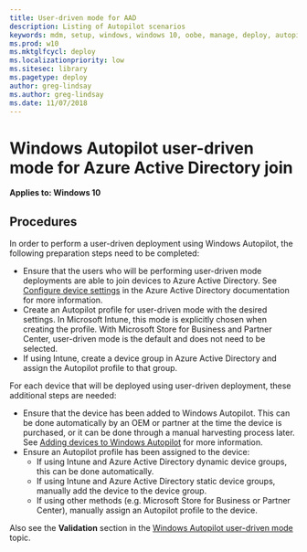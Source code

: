 ```yaml
---
title: User-driven mode for AAD
description: Listing of Autopilot scenarios
keywords: mdm, setup, windows, windows 10, oobe, manage, deploy, autopilot, ztd, zero-touch, partner, msfb, intune
ms.prod: w10
ms.mktglfcycl: deploy
ms.localizationpriority: low
ms.sitesec: library
ms.pagetype: deploy
author: greg-lindsay
ms.author: greg-lindsay
ms.date: 11/07/2018
---
```


# Windows Autopilot user-driven mode for Azure Active Directory join

**Applies to: Windows 10**

## Procedures

In order to perform a user-driven deployment using Windows Autopilot, the following preparation steps need to be completed:

-   Ensure that the users who will be performing user-driven mode deployments are able to join devices to Azure Active Directory.  See [Configure device settings](https://docs.microsoft.com/azure/active-directory/device-management-azure-portal#configure-device-settings) in the Azure Active Directory documentation for more information.
-   Create an Autopilot profile for user-driven mode with the desired settings.  In Microsoft Intune, this mode is explicitly chosen when creating the profile. With Microsoft Store for Business and Partner Center, user-driven mode is the default and does not need to be selected.
-   If using Intune, create a device group in Azure Active Directory and assign the Autopilot profile to that group.

For each device that will be deployed using user-driven deployment, these additional steps are needed:

-   Ensure that the device has been added to Windows Autopilot.  This can be done automatically by an OEM or partner at the time the device is purchased, or it can be done through a manual harvesting process later.  See [Adding devices to Windows Autopilot](add-devices.md) for more information.
-   Ensure an Autopilot profile has been assigned to the device:
    -   If using Intune and Azure Active Directory dynamic device groups, this can be done automatically.
    -   If using Intune and Azure Active Directory static device groups, manually add the device to the device group.
    -   If using other methods (e.g. Microsoft Store for Business or Partner Center), manually assign an Autopilot profile to the device.

Also see the **Validation** section in the [Windows Autopilot user-driven mode](user-driven.md) topic. 

